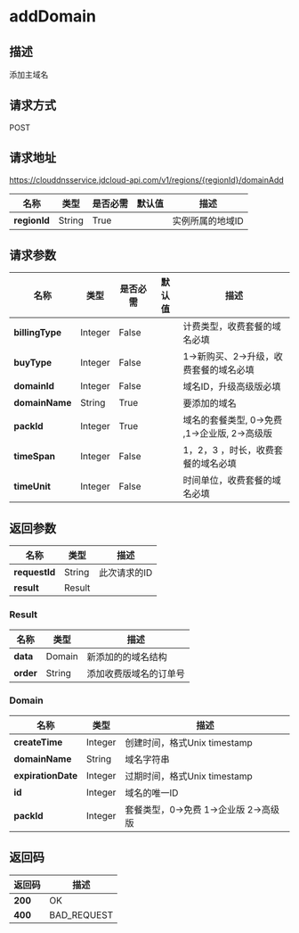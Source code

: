 # addDomain


## 描述
添加主域名

## 请求方式
POST

## 请求地址
https://clouddnsservice.jdcloud-api.com/v1/regions/{regionId}/domainAdd

|名称|类型|是否必需|默认值|描述|
|---|---|---|---|---|
|**regionId**|String|True| |实例所属的地域ID|

## 请求参数
|名称|类型|是否必需|默认值|描述|
|---|---|---|---|---|
|**billingType**|Integer|False| |计费类型，收费套餐的域名必填|
|**buyType**|Integer|False| |1->新购买、2->升级，收费套餐的域名必填|
|**domainId**|Integer|False| |域名ID，升级高级版必填|
|**domainName**|String|True| |要添加的域名|
|**packId**|Integer|True| |域名的套餐类型, 0->免费 ,1->企业版, 2->高级版|
|**timeSpan**|Integer|False| |1，2，3 ，时长，收费套餐的域名必填|
|**timeUnit**|Integer|False| |时间单位，收费套餐的域名必填|


## 返回参数
|名称|类型|描述|
|---|---|---|
|**requestId**|String|此次请求的ID|
|**result**|Result| |

### Result
|名称|类型|描述|
|---|---|---|
|**data**|Domain|新添加的的域名结构|
|**order**|String|添加收费版域名的订单号|
### Domain
|名称|类型|描述|
|---|---|---|
|**createTime**|Integer|创建时间，格式Unix timestamp|
|**domainName**|String|域名字符串|
|**expirationDate**|Integer|过期时间，格式Unix timestamp|
|**id**|Integer|域名的唯一ID|
|**packId**|Integer|套餐类型，0->免费 1->企业版 2->高级版|

## 返回码
|返回码|描述|
|---|---|
|**200**|OK|
|**400**|BAD_REQUEST|

